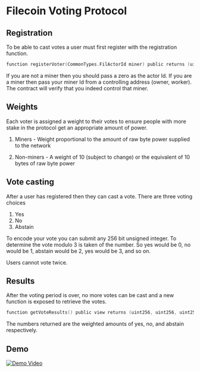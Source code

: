 # Filecoin Voting Protocol

## Registration

To be able to cast votes a user must first register with the registration function.

```C
function registerVoter(CommonTypes.FilActorId miner) public returns (uint256 power)
```

If you are not a miner then you should pass a zero as the actor Id. If you are a miner then pass your miner Id from a controlling address (owner, worker). The contract will verify that you indeed control that miner.

## Weights

Each voter is assigned a weight to their votes to ensure people with more stake in the protocol get an appropriate amount of power.

1. Miners - Weight proportional to the amount of raw byte power supplied to the network

2. Non-miners - A weight of 10 (subject to change) or the equivalent of 10 bytes of raw byte power

## Vote casting

After a user has registered then they can cast a vote. There are three voting choices

1. Yes
2. No
3. Abstain

To encode your vote you can submit any 256 bit unsigned integer. To determine the vote modulo 3 is taken of the number. So yes would be 0, no would be 1, abstain would be 2, yes would be 3, and so on.

Users cannot vote twice.

## Results

After the voting period is over, no more votes can be cast and a new function is exposed to retrieve the votes.

```C
function getVoteResults() public view returns (uint256, uint256, uint256)
```

The numbers returned are the weighted amounts of yes, no, and abstain respectively.

## Demo

[![Demo Video](./assets/demo.gif)](./assets/demo.mkv)
